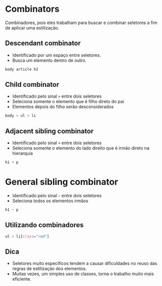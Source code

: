 # Combinators

Combinadores, pois eles trabalham para buscar e combinar seletores a 
fim de aplicar uma estilização.

## Descendant combinator

* Identificado por um espaço entre seletores.
* Busca um elemento dentro de outro.

```Css
body article h2
```

## Child combinator

* Identificado pelo sinal `>` entre dois seletores
* Seleciona somente o elemento que é filho direto do pai
* Elementos depois do filho serão desconsiderados

```Css
body > ul > li
```

## Adjacent sibling combinator

* Identificado pelo sinal `+` entre dois seletores
* Seleciona somente o elemento do lado direito que é irmão direto na 
hierarquia

```Css
h1 + p
```

# General sibling combinator

* Identificado pelo sinal `~` entre dois seletores
* Seleciona todos os elementos irmãos

```Css
h1 ~ p
```
## Utilizando combinadores

```Css
ul > li[class="red"]
```

## Dica

* Seletores muito específicos tendem a causar dificuldades no reuso das regras 
de estilização dos elementos.
* Muitas vezes, um simples uso de classes, torna o trabalho muito mais eficiente.


